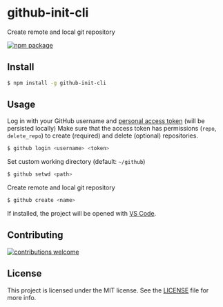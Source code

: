 # github-init-cli

Create remote and local git repository

[![npm package][npm-version-badge]][npm-package]

## Install

```sh
$ npm install -g github-init-cli
```

## Usage

Log in with your GitHub username and [personal access token][personal-access-tokens] (will be persisted locally)
Make sure that the access token has permissions (`repo`, `delete_repo`) to create (required) and delete (optional) repositories.

```sh
$ github login <username> <token>
```

Set custom working directory (default: `~/github`)

```sh
$ github setwd <path>
```

Create remote and local git repository

```sh
$ github create <name>
```

If installed, the project will be opened with [VS Code][vs-code].

## Contributing

[![contributions welcome][contributions-badge]][issues]

## License

This project is licensed under the MIT license. See the [LICENSE](LICENSE) file for more info.

[issues]: https://github.com/nflaig/github-init-cli/issues
[npm-package]: https://www.npmjs.com/package/github-init-cli
[npm-version-badge]: https://badge.fury.io/js/github-init-cli.svg
[contributions-badge]: https://img.shields.io/badge/contributions-welcome-brightgreen.svg?style=flat
[personal-access-tokens]: https://github.com/settings/tokens
[vs-code]: https://code.visualstudio.com/
